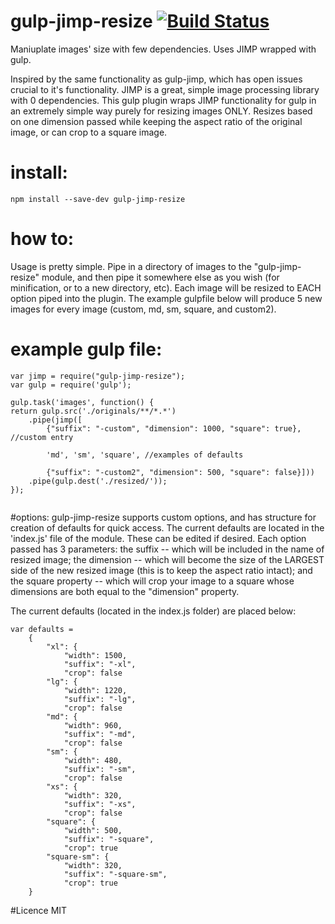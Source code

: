 # gulp-jimp-resize [![Build Status](https://travis-ci.org/CSKingMartin/gulp-jimp-resize.svg?branch=master)](https://travis-ci.org/CSKingMartin/gulp-jimp-resize)
Maniuplate images' size with few dependencies. Uses JIMP wrapped with gulp.

Inspired by the same functionality as gulp-jimp, which has open issues crucial to it's functionality. JIMP is a great, simple image processing library with 0 dependencies. This gulp plugin wraps JIMP functionality for gulp in an extremely simple way purely for resizing images ONLY. Resizes based on one dimension passed while keeping the aspect ratio of the original image, or can crop to a square image.

# install:
```
npm install --save-dev gulp-jimp-resize
```

# how to:
Usage is pretty simple. Pipe in a directory of images to the "gulp-jimp-resize" module, and then pipe it somewhere else as you wish (for minification, or to a new directory, etc). Each image will be resized to EACH option piped into the plugin. The example gulpfile below will produce 5 new images for every image (custom, md, sm, square, and custom2).

# example gulp file:
```
var jimp = require("gulp-jimp-resize");
var gulp = require('gulp');

gulp.task('images', function() {
return gulp.src('./originals/**/*.*')
	.pipe(jimp([
		{"suffix": "-custom", "dimension": 1000, "square": true}, //custom entry
	
		'md', 'sm', 'square', //examples of defaults
	
		{"suffix": "-custom2", "dimension": 500, "square": false}]))
	.pipe(gulp.dest('./resized/'));
});
		
```

#options:
gulp-jimp-resize supports custom options, and has structure for creation of defaults for quick access. The current defaults are located in the 'index.js' file of the module. These can be edited if desired. Each option passed has 3 parameters: the suffix -- which will be included in the name of resized image; the dimension -- which will become the size of the LARGEST side of the new resized image (this is to keep the aspect ratio intact); and the square property -- which will crop your image to a square whose dimensions are both equal to the "dimension" property.

The current defaults (located in the index.js folder) are placed below:
```
var defaults =
	{
		"xl": {
			"width": 1500,
			"suffix": "-xl",
			"crop": false
		"lg": {
			"width": 1220,
			"suffix": "-lg",
			"crop": false
		"md": {
			"width": 960,
			"suffix": "-md",
			"crop": false
		"sm": {
			"width": 480,
			"suffix": "-sm",
			"crop": false
		"xs": {
			"width": 320,
			"suffix": "-xs",
			"crop": false
		"square": {
			"width": 500,
			"suffix": "-square",
			"crop": true
		"square-sm": {
			"width": 320,
			"suffix": "-square-sm",
			"crop": true
	}
```


#Licence
MIT
